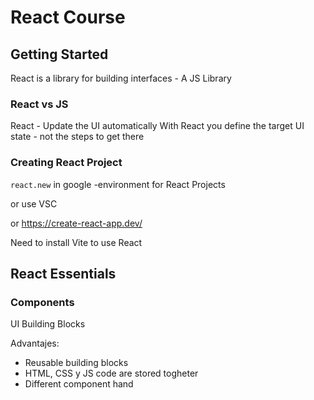 # React Course

## Getting Started

React is a library for building interfaces - A JS Library

### React vs JS

React - Update the UI automatically
With React you define the target UI state - not the steps to get there

### Creating React Project

`react.new` in google -environment for React Projects

or use VSC 

or https://create-react-app.dev/

Need to install Vite to use React

## React Essentials

### Components

UI Building Blocks

Advantajes:

 - Reusable building blocks
 - HTML, CSS y JS code are stored togheter
 - Different component hand

<!--stackedit_data:
eyJoaXN0b3J5IjpbLTIwMjI5NTE4OTEsOTQ2NTIzODQ1LC0xOT
M0MjEyNjk2LDE0NjIzMjA4NDQsLTU4MjE3ODU3NywtMTcyMTA1
NTUyMCwtNjI4Mzc5MDI2LC05OTQ2ODAyNDZdfQ==
-->